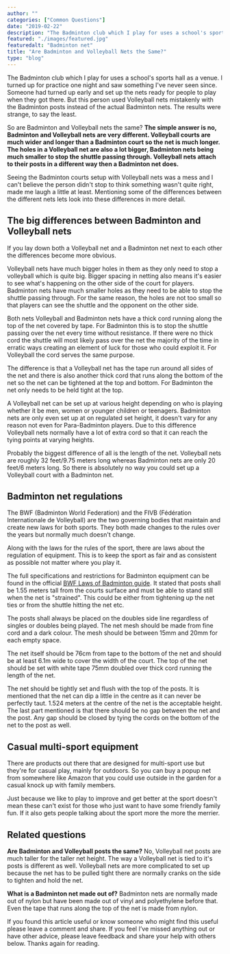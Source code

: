 ```yaml
---
author: ""
categories: ["Common Questions"]
date: "2019-02-22"
description: "The Badminton club which I play for uses a school's sports hall as a venue. I turned up for practice one night and saw something I've never seen since. Someone had turned up early and set up the nets ready for people to play when they got there. But this person used Volleyball nets mistakenly with the Badminton posts instead of the actual Badminton nets. The results were strange, to say the least. So are Badminton and Volleyball nets the same?"
featured: "./images/featured.jpg"
featuredalt: "Badminton net"
title: "Are Badminton and Volleyball Nets the Same?"
type: "blog"
---
```


The Badminton club which I play for uses a school's sports hall as a venue. I turned up for practice one night and saw something I've never seen since. Someone had turned up early and set up the nets ready for people to play when they got there. But this person used Volleyball nets mistakenly with the Badminton posts instead of the actual Badminton nets. The results were strange, to say the least.

So are Badminton and Volleyball nets the same? **The simple answer is no, Badminton and Volleyball nets are very different. Volleyball courts are much wider and longer than a Badminton court so the net is much longer. The holes in a Volleyball net are also a lot bigger, Badminton nets being much smaller to stop the shuttle passing through. Volleyball nets attach to their posts in a different way then a Badminton net does.**

Seeing the Badminton courts setup with Volleyball nets was a mess and I can't believe the person didn't stop to think something wasn't quite right, made me laugh a little at least. Mentioning some of the differences between the different nets lets look into these differences in more detail.

## The big differences between Badminton and Volleyball nets

If you lay down both a Volleyball net and a Badminton net next to each other the differences become more obvious.

Volleyball nets have much bigger holes in them as they only need to stop a volleyball which is quite big. Bigger spacing in netting also means it's easier to see what's happening on the other side of the court for players. Badminton nets have much smaller holes as they need to be able to stop the shuttle passing through. For the same reason, the holes are not too small so that players can see the shuttle and the opponent on the other side.

Both nets Volleyball and Badminton nets have a thick cord running along the top of the net covered by tape. For Badminton this is to stop the shuttle passing over the net every time without resistance. If there were no thick cord the shuttle will most likely pass over the net the majority of the time in erratic ways creating an element of luck for those who could exploit it. For Volleyball the cord serves the same purpose.

The difference is that a Volleyball net has the tape run around all sides of the net and there is also another thick cord that runs along the bottom of the net so the net can be tightened at the top and bottom. For Badminton the net only needs to be held tight at the top.

A Volleyball net can be set up at various height depending on who is playing whether it be men, women or younger children or teenagers. Badminton nets are only even set up at on regulated set height, it doesn't vary for any reason not even for Para-Badminton players. Due to this difference Volleyball nets normally have a lot of extra cord so that it can reach the tying points at varying heights.

Probably the biggest difference of all is the length of the net. Volleyball nets are roughly 32 feet/9.75 meters long whereas Badminton nets are only 20 feet/6 meters long. So there is absolutely no way you could set up a Volleyball court with a Badminton net.

## Badminton net regulations

The BWF (Badminton World Federation) and the FIVB (Fédération Internationale de Volleyball) are the two governing bodies that maintain and create new laws for both sports. They both made changes to the rules over the years but normally much doesn't change.

Along with the laws for the rules of the sport, there are laws about the regulation of equipment. This is to keep the sport as fair and as consistent as possible not matter where you play it.

The full specifications and restrictions for Badminton equipment can be found in the official [BWF Laws of Badminton guide](https://extranet.bwfbadminton.com/docs/document-system/81/1466/1470/SECTION%204.1-%20Laws%20of%20Badminton.pdf). It stated that posts shall be 1.55 meters tall from the courts surface and must be able to stand still when the net is "strained". This could be either from tightening up the net ties or from the shuttle hitting the net etc.

The posts shall always be placed on the doubles side line regardless of singles or doubles being played. The net mesh should be made from fine cord and a dark colour. The mesh should be between 15mm and 20mm for each empty space.

The net itself should be 76cm from tape to the bottom of the net and should be at least 6.1m wide to cover the width of the court. The top of the net should be set with white tape 75mm doubled over thick cord running the length of the net.

The net should be tightly set and flush with the top of the posts. It is mentioned that the net can dip a little in the centre as it can never be perfectly taut. 1.524 meters at the centre of the net is the acceptable height. The last part mentioned is that there should be no gap between the net and the post. Any gap should be closed by tying the cords on the bottom of the net to the post as well.

## Casual multi-sport equipment

There are products out there that are designed for multi-sport use but they're for casual play, mainly for outdoors. So you can buy a popup net from somewhere like Amazon that you could use outside in the garden for a casual knock up with family members.

Just because we like to play to improve and get better at the sport doesn't mean these can't exist for those who just want to have some friendly family fun. If it also gets people talking about the sport more the more the merrier.

## Related questions

**Are Badminton and Volleyball posts the same?** No, Volleyball net posts are much taller for the taller net height. The way a Volleyball net is tied to it's posts is different as well. Volleyball nets are more complicated to set up because the net has to be pulled tight there are normally cranks on the side to tighten and hold the net.

**What is a Badminton net made out of?** Badminton nets are normally made out of nylon but have been made out of vinyl and polyethylene before that. Even the tape that runs along the top of the net is made from nylon.

If you found this article useful or know someone who might find this useful please leave a comment and share. If you feel I’ve missed anything out or have other advice, please leave feedback and share your help with others below. Thanks again for reading.
